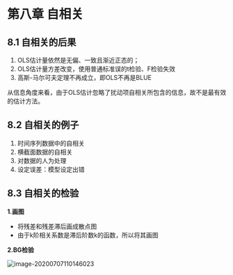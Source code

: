 # 第八章  自相关

## 8.1  自相关的后果

1. OLS估计量依然是无偏、一致且渐近正态的；
2. OLS估计量方差改变，使用普通标准误的t检验、F检验失效
3. 高斯-马尔可夫定理不再成立，即OLS不再是BLUE

从信息角度来看，由于OLS估计忽略了扰动项自相关所包含的信息，故不是最有效的估计方法。

## 8.2  自相关的例子

1. 时间序列数据中的自相关
2. 横截面数据的自相关
3. 对数据的人为处理
4. 设定误差：模型设定出错

## 8.3  自相关的检验

**1.画图**

- 将残差和残差滞后画成散点图
- 由于k阶相关系数是滞后阶数k的函数，所以将其画图

**2.BG检验**

![image-20200707110146023](D:\study\gitRepository\personal_webpage\images\Stata\image-20200707110146023.png)